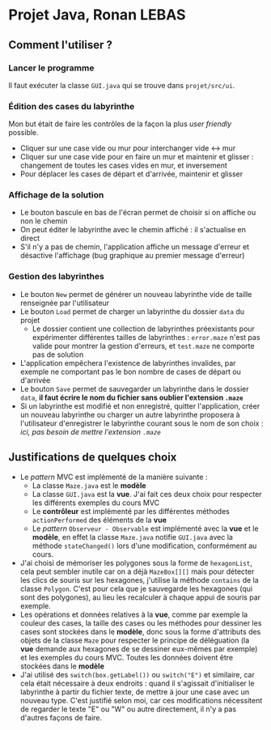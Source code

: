 # Projet Java, Ronan LEBAS
## Comment l'utiliser ?
### Lancer le programme
Il faut exécuter la classe `GUI.java` qui se trouve dans `projet/src/ui`.
### Édition des cases du labyrinthe
Mon but était de faire les contrôles de la façon la plus *user friendly* possible.  
* Cliquer sur une case vide ou mur pour interchanger vide <-> mur
* Cliquer sur une case vide pour en faire un mur et maintenir et glisser : changement de toutes les cases vides en mur, et inversement
* Pour déplacer les cases de départ et d'arrivée, maintenir et glisser
### Affichage de la solution
* Le bouton bascule en bas de l'écran permet de choisir si on affiche ou non le chemin
* On peut éditer le labyrinthe avec le chemin affiché : il s'actualise en direct
* S'il n'y a pas de chemin, l'application affiche un message d'erreur et désactive l'affichage (bug graphique au premier message d'erreur)
### Gestion des labyrinthes
* Le bouton `New` permet de générer un nouveau labyrinthe vide de taille renseignée par l'utilisateur
* Le bouton `Load` permet de charger un labyrinthe du dossier `data` du projet
    * Le dossier contient une collection de labyrinthes préexistants pour expérimenter différentes tailles de labyrinthes : `error.maze` n'est pas valide pour montrer la gestion d'erreurs, et `test.maze` ne comporte pas de solution
* L'application empêchera l'existence de labyrinthes invalides, par exemple ne comportant pas le bon nombre de cases de départ ou d'arrivée
* Le bouton `Save` permet de sauvegarder un labyrinthe dans le dossier `data`, **il faut écrire le nom du fichier sans oublier l'extension `.maze`**
* Si un labyrinthe est modifié et non enregistré, quitter l'application, créer un nouveau labyrinthe ou charger un autre labyrinthe proposera à l'utilisateur d'enregistrer le labyrinthe courant sous le nom de son choix : *ici, pas besoin de mettre l'extension `.maze`*
## Justifications de quelques choix
* Le *pattern* MVC est implémenté de la manière suivante :
    * La classe `Maze.java` est le **modèle**
    * La classe `GUI.java` est la **vue**. J'ai fait ces deux choix pour respecter les différents exemples du cours MVC
    * Le **contrôleur** est implémenté par les différentes méthodes `actionPerformed` des éléments de la **vue**
    * Le *pattern* `Observeur - Observable` est implémenté avec la **vue** et le **modèle**, en effet la classe `Maze.java` notifie `GUI.java` avec la méthode `stateChanged()` lors d'une modification, conformément au cours.
* J'ai choisi de mémoriser les polygones sous la forme de `hexagonList`, cela peut sembler inutile car on a déjà `MazeBox[][]` mais pour détecter les clics de souris sur les hexagones, j'utilise la méthode `contains` de la classe `Polygon`. C'est pour cela que je sauvegarde les hexagones (qui sont des polygones), au lieu les recalculer à chaque appui de souris par exemple.
* Les opérations et données relatives à la **vue**, comme par exemple la couleur des cases, la taille des cases ou les méthodes pour dessiner les cases sont stockées dans le **modèle**, donc sous la forme d'attributs des objets de la classe `Maze` pour respecter le principe de déléguation (la **vue** demande aux hexagones de se dessiner eux-mêmes par exemple) et les exemples du cours MVC. Toutes les données doivent être stockées dans le **modèle**
* J'ai utilisé des `switch(box.getLabel())` ou `switch("E")` et similaire, car cela était nécessaire à deux endroits : quand il s'agissait d'initialiser le labyrinthe à partir du fichier texte, de mettre à jour une case avec un nouveau type. C'est justifié selon moi, car ces modifications nécessitent de regarder le texte "E" ou "W" ou autre directement, il n'y a pas d'autres façons de faire.